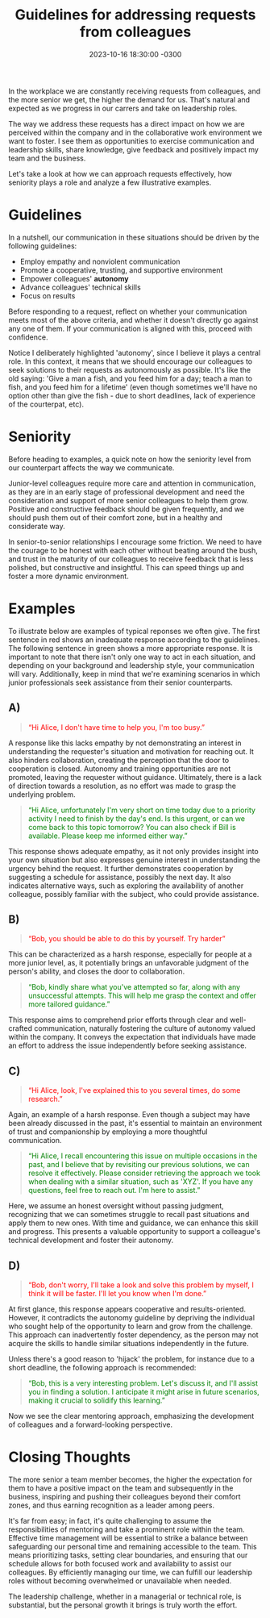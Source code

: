 ﻿---
layout: post
title: "Guidelines for addressing requests from colleagues"
date: 2023-10-16 18:30:00 -0300
tags: engineering-management collaboration
---

In the workplace we are constantly receiving requests from colleagues, and the more senior we get, the higher the demand for us. That's natural and expected as we progress in our carrers and take on leadership roles.

The way we address these requests has a direct impact on how we are perceived within the company and in the collaborative work environment we want to foster. I see them as opportunities to exercise communication and leadership skills, share knowledge, give feedback and positively impact my team and the business.

Let's take a look at how we can approach requests effectively, how seniority plays a role and analyze a few illustrative examples.

Guidelines
============

In a nutshell, our communication in these situations should be driven by the following guidelines:

* Employ empathy and nonviolent communication
* Promote a cooperative, trusting, and supportive environment
* Empower colleagues' <b>autonomy</b>
* Advance colleagues' technical skills
* Focus on results

Before responding to a request, reflect on whether your communication meets most of the above criteria, and whether it doesn't directly go against any one of them. If your communication is aligned with this, proceed with confidence.

Notice I deliberately highlighted 'autonomy', since I believe it plays a central role. In this context, it means that we should encourage our colleagues to seek solutions to their requests as autonomously as possible. It's like the old saying: 'Give a man a fish, and you feed him for a day; teach a man to fish, and you feed him for a lifetime' (even though sometimes we'll have no option other than give the fish - due to short deadlines, lack of experience of the courterpat, etc).

Seniority
============

Before heading to examples, a quick note on how the seniority level from our counterpart affects the way we communicate.

Junior-level colleagues require more care and attention in communication, as they are in an early stage of professional development and need the consideration and support of more senior colleagues to help them grow. Positive and constructive feedback should be given frequently, and we should push them out of their comfort zone, but in a healthy and considerate way.

In senior-to-senior relationships I encourage some friction. We need to have the courage to be honest with each other without beating around the bush, and trust in the maturity of our colleagues to receive feedback that is less polished, but constructive and insightful. This can speed things up and foster a more dynamic environment.

Examples
============

To illustrate below are examples of typical reponses we often give. The first sentence in red shows an inadequate response according to the guidelines. The following sentence in green shows a more appropriate response. It is important to note that there isn't only one way to act in each situation, and depending on your background and leadership style, your communication will vary. Additionally, keep in mind that we're examining scenarios in which junior professionals seek assistance from their senior counterparts.

<h2>A)</h2>

> <div style="color: red">“Hi Alice, I don't have time to help you, I'm too busy.”</div>

A response like this lacks empathy by not demonstrating an interest in understanding the requester's situation and motivation for reaching out. It also hinders collaboration, creating the perception that the door to cooperation is closed. Autonomy and training opportunities are not promoted, leaving the requester without guidance. Ultimately, there is a lack of direction towards a resolution, as no effort was made to grasp the underlying problem.

> <div style="color: green">“Hi Alice, unfortunately I'm very short on time today due to a priority activity I need to finish by the day's end. Is this urgent, or can we come back to this topic tomorrow? You can also check if Bill is available. Please keep me informed either way.”</div>

This response shows adequate empathy, as it not only provides insight into your own situation but also expresses genuine interest in understanding the urgency behind the request. It further demonstrates cooperation by suggesting a schedule for assistance, possibly the next day. It also indicates alternative ways, such as exploring the availability of another colleague, possibly familiar with the subject, who could provide assistance.

<h2>B)</h2>

> <div style="color: red">“Bob, you should be able to do this by yourself. Try harder”</div>

This can be characterized as a harsh response, especially for people at a more junior level, as, it potentially brings an unfavorable judgment of the person's ability, and closes the door to collaboration.

> <div style="color: green">“Bob, kindly share what you've attempted so far, along with any unsuccessful attempts. This will help me grasp the context and offer more tailored guidance.”</div>

This response aims to comprehend prior efforts through clear and well-crafted communication, naturally fostering the culture of autonomy valued within the company. It conveys the expectation that individuals have made an effort to address the issue independently before seeking assistance.

<h2>C)</h2>

> <div style="color: red">“Hi Alice, look, I've explained this to you several times, do some research.”</div>

Again, an example of a harsh response. Even though a subject may have been already discussed in the past, it's essential to maintain an environment of trust and companionship by employing a more thoughtful communication.

> <div style="color: green">“Hi Alice, I recall encountering this issue on multiple occasions in the past, and I believe that by revisiting our previous solutions, we can resolve it effectively. Please consider retrieving the approach we took when dealing with a similar situation, such as 'XYZ'. If you have any questions, feel free to reach out. I'm here to assist.”</div>

Here, we assume an honest oversight without passing judgment, recognizing that we can sometimes struggle to recall past situations and apply them to new ones. With time and guidance, we can enhance this skill and progress. This presents a valuable opportunity to support a colleague's technical development and foster their autonomy.

<h2>D)</h2>

> <div style="color: red">“Bob, don't worry, I'll take a look and solve this problem by myself, I think it will be faster. I'll let you know when I'm done.”</div>

At first glance, this response appears cooperative and results-oriented. However, it contradicts the autonomy guideline by depriving the individual who sought help of the opportunity to learn and grow from the challenge. This approach can inadvertently foster dependency, as the person may not acquire the skills to handle similar situations independently in the future.

Unless there's a good reason to 'hijack' the problem, for instance due to a short deadline, the following approach is recommended:

> <div style="color: green">“Bob, this is a very interesting problem.  Let's discuss it, and I'll assist you in finding a solution. I anticipate it might arise in future scenarios, making it crucial to solidify this learning.”</div>

Now we see the clear mentoring approach, emphasizing the development of colleagues and a forward-looking perspective.

Closing Thoughts
======

The more senior a team member becomes, the higher the expectation for them to have a positive impact on the team and subsequently in the business, inspiring and pushing their colleagues beyond their comfort zones, and thus earning recognition as a leader among peers.

It's far from easy; in fact, it's quite challenging to assume the responsibilities of mentoring and take a prominent role within the team. Effective time management will be essential to strike a balance between safeguarding our personal time and remaining accessible to the team. This means prioritizing tasks, setting clear boundaries, and ensuring that our schedule allows for both focused work and availability to assist our colleagues. By efficiently managing our time, we can fulfill our leadership roles without becoming overwhelmed or unavailable when needed.

The leadership challenge, whether in a managerial or technical role, is substantial, but the personal growth it brings is truly worth the effort.

